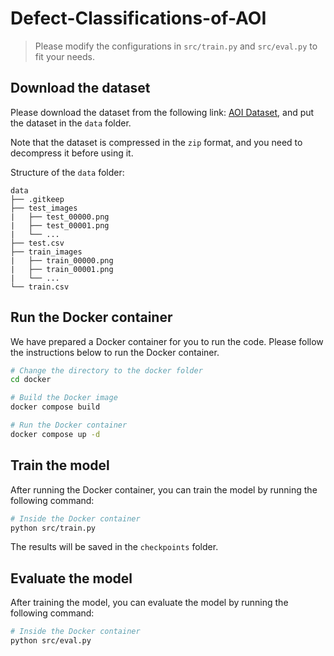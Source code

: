 # Defect-Classifications-of-AOI

> Please modify the configurations in `src/train.py` and `src/eval.py` to fit your needs.

## Download the dataset

Please download the dataset from the following link: [AOI Dataset](https://aidea-web.tw/topic/285ef3be-44eb-43dd-85cc-f0388bf85ea4?fbcli%20d=IwAR3NR9UiSB0_u4GxvOfc_xs6b7Bw0dLJfCMnJWpFb5xazd6vzB%20q5bV7ofDs), and put the dataset in the `data` folder.

Note that the dataset is compressed in the `zip` format, and you need to decompress it before using it.

Structure of the `data` folder:
```
data
├── .gitkeep
├── test_images
|   ├── test_00000.png
|   ├── test_00001.png
|   └── ...
├── test.csv
├── train_images
|   ├── train_00000.png
|   ├── train_00001.png
|   └── ...
└── train.csv
```

## Run the Docker container

We have prepared a Docker container for you to run the code. Please follow the instructions below to run the Docker container.

```bash
# Change the directory to the docker folder
cd docker

# Build the Docker image
docker compose build

# Run the Docker container
docker compose up -d
```

## Train the model

After running the Docker container, you can train the model by running the following command:

```bash
# Inside the Docker container
python src/train.py
```

The results will be saved in the `checkpoints` folder.

## Evaluate the model

After training the model, you can evaluate the model by running the following command:

```bash
# Inside the Docker container
python src/eval.py
```